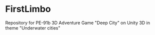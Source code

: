 # FirstLimbo
Repository for PE-91b
3D Adventure Game "Deep City" on Unity 3D in theme "Underwater cities"
